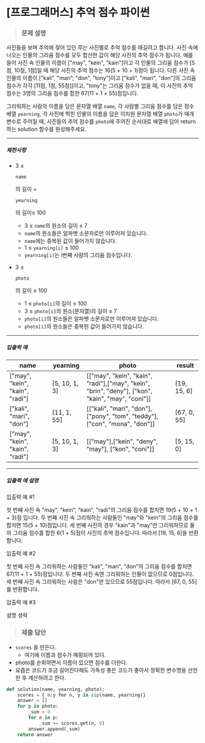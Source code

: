 # [프로그래머스] 추억 점수 파이썬

> ### 문제 설명

사진들을 보며 추억에 젖어 있던 루는 사진별로 추억 점수를 매길려고 합니다. 사진 속에 나오는 인물의 그리움 점수를 모두 합산한 값이 해당 사진의 추억 점수가 됩니다. 예를 들어 사진 속 인물의 이름이 ["may", "kein", "kain"]이고 각 인물의 그리움 점수가 [5점, 10점, 1점]일 때 해당 사진의 추억 점수는 16(5 + 10 + 1)점이 됩니다. 다른 사진 속 인물의 이름이 ["kali", "mari", "don", "tony"]이고 ["kali", "mari", "don"]의 그리움 점수가 각각 [11점, 1점, 55점]]이고, "tony"는 그리움 점수가 없을 때, 이 사진의 추억 점수는 3명의 그리움 점수를 합한 67(11 + 1 + 55)점입니다.

그리워하는 사람의 이름을 담은 문자열 배열 `name`, 각 사람별 그리움 점수를 담은 정수 배열 `yearning`, 각 사진에 찍힌 인물의 이름을 담은 이차원 문자열 배열 `photo`가 매개변수로 주어질 때, 사진들의 추억 점수를 `photo`에 주어진 순서대로 배열에 담아 return하는 solution 함수를 완성해주세요.

------

##### 제한사항

- 3 ≤

   

  ```
  name
  ```

  의 길이 =

   

  ```
  yearning
  ```

  의 길이≤ 100

  - 3 ≤ `name`의 원소의 길이 ≤ 7
  - `name`의 원소들은 알파벳 소문자로만 이루어져 있습니다.
  - `name`에는 중복된 값이 들어가지 않습니다.
  - 1 ≤ `yearning[i]` ≤ 100
  - `yearning[i]`는 i번째 사람의 그리움 점수입니다.

- 3 ≤

   

  ```
  photo
  ```

  의 길이 ≤ 100

  - 1 ≤ `photo[i]`의 길이 ≤ 100
  - 3 ≤ `photo[i]`의 원소(문자열)의 길이 ≤ 7
  - `photo[i]`의 원소들은 알파벳 소문자로만 이루어져 있습니다.
  - `photo[i]`의 원소들은 중복된 값이 들어가지 않습니다.

------

##### 입출력 예

| name                            | yearning      | photo                                                        | result      |
| ------------------------------- | ------------- | ------------------------------------------------------------ | ----------- |
| ["may", "kein", "kain", "radi"] | [5, 10, 1, 3] | [["may", "kein", "kain", "radi"],["may", "kein", "brin", "deny"], ["kon", "kain", "may", "coni"]] | [19, 15, 6] |
| ["kali", "mari", "don"]         | [11, 1, 55]   | [["kali", "mari", "don"], ["pony", "tom", "teddy"], ["con", "mona", "don"]] | [67, 0, 55] |
| ["may", "kein", "kain", "radi"] | [5, 10, 1, 3] | [["may"],["kein", "deny", "may"], ["kon", "coni"]]           | [5, 15, 0]  |

------

##### 입출력 예 설명

입출력 예 #1

첫 번째 사진 속 "may", "kein", "kain", "radi"의 그리움 점수를 합치면 19(5 + 10 + 1 + 3)점 입니다. 두 번째 사진 속 그리워하는 사람들인 "may"와 "kein"의 그리움 점수를 합치면 15(5 + 10)점입니다. 세 번째 사진의 경우 "kain"과 "may"만 그리워하므로 둘의 그리움 점수를 합한 6(1 + 5)점이 사진의 추억 점수입니다. 따라서 [19, 15, 6]을 반환합니다.

입출력 예 #2

첫 번째 사진 속 그리워하는 사람들인 "kali", "mari", "don"의 그리움 점수를 합치면 67(11 + 1 + 55)점입니다. 두 번째 사진 속엔 그리워하는 인물이 없으므로 0점입니다. 세 번째 사진 속 그리워하는 사람은 "don"만 있으므로 55점입니다. 따라서 [67, 0, 55]를 반환합니다.

입출력 예 #3

설명 생략

> ### 제출 답안

- `scores` 을 만든다.
  - 여기에 이름과 점수가 매핑되어 있다.
- photo를 순회하면서 이름이 있으면 점수를 더한다.
- 요즘은 코드가 조금 길어진다해도 가독성 좋은 코드가 좋아서 정확한 변수명을 선언한 후 계산하려고 한다.

```python
def solution(name, yearning, photo):
    scores = { n:y for n, y in zip(name, yearning)}
    answer = []
    for p in photo:
        _sum = 0
        for n in p:
            _sum += scores.get(n, 0)
        answer.append(_sum)
    return answer
```

